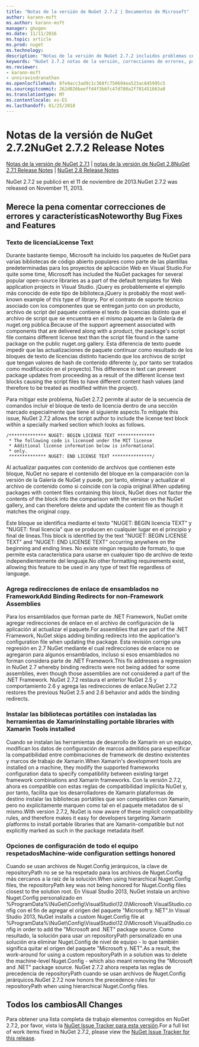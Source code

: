 ```yaml
---
title: "Notas de la versión de NuGet 2.7.2 | Documentos de Microsoft"
author: karann-msft
ms.author: karann-msft
manager: ghogen
ms.date: 11/11/2016
ms.topic: article
ms.prod: nuget
ms.technology: 
description: "Notas de la versión de NuGet 2.7.2 incluidos problemas conocidos, correcciones de errores, las funciones agregadas y dcr."
keywords: "NuGet 2.7.2 notas de la versión, correcciones de errores, problemas, conocidos agregan características, DCR"
ms.reviewer:
- karann-msft
- unniravindranathan
ms.openlocfilehash: 8fe9acc3ad9c1c368fc750694ea523ac845995c5
ms.sourcegitcommit: 262d026beeffd4f3b6fc47d780a2f701451663a8
ms.translationtype: MT
ms.contentlocale: es-ES
ms.lasthandoff: 01/25/2018
---
```

# <a name="nuget-272-release-notes"></a><span data-ttu-id="56c99-104">Notas de la versión de NuGet 2.7.2</span><span class="sxs-lookup"><span data-stu-id="56c99-104">NuGet 2.7.2 Release Notes</span></span>

<span data-ttu-id="56c99-105">[Notas de la versión de NuGet 2.7.1](../release-notes/nuget-2.7.1.md) | [notas de la versión de NuGet 2.8](../release-notes/nuget-2.8.md)</span><span class="sxs-lookup"><span data-stu-id="56c99-105">[NuGet 2.7.1 Release Notes](../release-notes/nuget-2.7.1.md) | [NuGet 2.8 Release Notes](../release-notes/nuget-2.8.md)</span></span>

<span data-ttu-id="56c99-106">NuGet 2.7.2 se publicó en el 11 de noviembre de 2013.</span><span class="sxs-lookup"><span data-stu-id="56c99-106">NuGet 2.7.2 was released on November 11, 2013.</span></span>

## <a name="noteworthy-bug-fixes-and-features"></a><span data-ttu-id="56c99-107">Merece la pena comentar correcciones de errores y características</span><span class="sxs-lookup"><span data-stu-id="56c99-107">Noteworthy Bug Fixes and Features</span></span>

### <a name="license-text"></a><span data-ttu-id="56c99-108">Texto de licencia</span><span class="sxs-lookup"><span data-stu-id="56c99-108">License Text</span></span>
<span data-ttu-id="56c99-109">Durante bastante tiempo, Microsoft ha incluido los paquetes de NuGet para varias bibliotecas de código abierto populares como parte de las plantillas predeterminadas para los proyectos de aplicación Web en Visual Studio.</span><span class="sxs-lookup"><span data-stu-id="56c99-109">For quite some time, Microsoft has included the NuGet packages for several popular open-source libraries as a part of the default templates for Web application projects in Visual Studio.</span></span> <span data-ttu-id="56c99-110">jQuery es probablemente el ejemplo más conocido de este tipo de biblioteca.</span><span class="sxs-lookup"><span data-stu-id="56c99-110">jQuery is probably the most well-known example of this type of library.</span></span> <span data-ttu-id="56c99-111">Por el contrato de soporte técnico asociado con los componentes que se entregan junto con un producto, archivo de script del paquete contiene el texto de licencias distinto que el archivo de script que se encuentra en el mismo paquete en la Galería de nuget.org pública.</span><span class="sxs-lookup"><span data-stu-id="56c99-111">Because of the support agreement associated with components that are delivered along with a product, the package's script file contains different license text than the script file found in the same package on the public nuget.org gallery.</span></span> <span data-ttu-id="56c99-112">Esta diferencia de texto puede impedir que las actualizaciones de paquete continuar como resultado de los bloques de texto de licencias distinto haciendo que los archivos de script que tengan valores de hash de contenido diferente (y, por tanto ser tratados como modificación en el proyecto).</span><span class="sxs-lookup"><span data-stu-id="56c99-112">This difference in text can prevent package updates from proceeding as a result of the different license text blocks causing the script files to have different content hash values (and therefore to be treated as modified within the project).</span></span>

<span data-ttu-id="56c99-113">Para mitigar este problema, NuGet 2.7.2 permite al autor de la secuencia de comandos incluir el bloque de texto de licencia dentro de una sección marcado especialmente que tiene el siguiente aspecto.</span><span class="sxs-lookup"><span data-stu-id="56c99-113">To mitigate this issue, NuGet 2.7.2 allows the script author to include the license text block within a specially marked section which looks as follows.</span></span>

    /************** NUGET: BEGIN LICENSE TEXT **************
     * The following code is licensed under the MIT license
     * Additional license information below is informational
     * only.
     ************** NUGET: END LICENSE TEXT ***************/

<span data-ttu-id="56c99-114">Al actualizar paquetes con contenido de archivos que contienen este bloque, NuGet no separe el contenido del bloque en la comparación con la versión de la Galería de NuGet y puede, por tanto, eliminar y actualizar el archivo de contenido como si coincide con la copia original.</span><span class="sxs-lookup"><span data-stu-id="56c99-114">When updating packages with content files containing this block, NuGet does not factor the contents of the block into the comparison with the version on the NuGet gallery, and can therefore delete and update the content file as though it matches the original copy.</span></span>

<span data-ttu-id="56c99-115">Este bloque se identifica mediante el texto "NUGET: BEGIN licencia TEXT" y "NUGET: final licencia" que se producen en cualquier lugar en el principio y final de líneas.</span><span class="sxs-lookup"><span data-stu-id="56c99-115">This block is identified by the text "NUGET: BEGIN LICENSE TEXT" and "NUGET: END LICENSE TEXT" occurring anywhere on the beginning and ending lines.</span></span>  <span data-ttu-id="56c99-116">No existe ningún requisito de formato, lo que permite esta característica para usarse en cualquier tipo de archivo de texto independientemente del lenguaje.</span><span class="sxs-lookup"><span data-stu-id="56c99-116">No other formatting requirements exist, allowing this feature to be used in any type of text file regardless of language.</span></span>

### <a name="add-binding-redirects-for-non-framework-assemblies"></a><span data-ttu-id="56c99-117">Agrega redirecciones de enlace de ensamblados no Framework</span><span class="sxs-lookup"><span data-stu-id="56c99-117">Add Binding Redirects for non-Framework Assemblies</span></span>
<span data-ttu-id="56c99-118">Para los ensamblados que forman parte de .NET Framework, NuGet omite agregar redirecciones de enlace en el archivo de configuración de la aplicación al actualizar el paquete.</span><span class="sxs-lookup"><span data-stu-id="56c99-118">For assemblies that are part of the .NET Framework, NuGet skips adding binding redirects into the application's configuration file when updating the package.</span></span> <span data-ttu-id="56c99-119">Esta revisión corrige una regresión en 2.7 NuGet mediante el cual redirecciones de enlace no se agregaron para algunos ensamblados, incluso si esos ensamblados no forman considera parte de .NET Framework.</span><span class="sxs-lookup"><span data-stu-id="56c99-119">This fix addresses a regression in NuGet 2.7 whereby binding redirects were not being added for some assemblies, even though those assemblies are not considered a part of the .NET Framework.</span></span> <span data-ttu-id="56c99-120">NuGet 2.7.2 restaura el anterior NuGet 2.5 y comportamiento 2.6 y agrega las redirecciones de enlace.</span><span class="sxs-lookup"><span data-stu-id="56c99-120">NuGet 2.7.2 restores the previous NuGet 2.5 and 2.6 behavior and adds the binding redirects.</span></span>

### <a name="installing-portable-libraries-with-xamarin-tools-installed"></a><span data-ttu-id="56c99-121">Instalar las bibliotecas portátiles con instaladas las herramientas de Xamarin</span><span class="sxs-lookup"><span data-stu-id="56c99-121">Installing portable libraries with Xamarin Tools installed</span></span>
<span data-ttu-id="56c99-122">Cuando se instalan las herramientas de desarrollo de Xamarin en un equipo, modifican los datos de configuración de marcos admitidos para especificar la compatibilidad entre combinaciones de framework de destino existentes y marcos de trabajo de Xamarin.</span><span class="sxs-lookup"><span data-stu-id="56c99-122">When Xamarin's development tools are installed on a machine, they modify the supported frameworks configuration data to specify compatibility between existing target framework combinations and Xamarin frameworks.</span></span> <span data-ttu-id="56c99-123">Con la versión 2.7.2, ahora es compatible con estas reglas de compatibilidad implícita NuGet y, por tanto, facilita que los desarrolladores de Xamarin plataformas de destino instalar las bibliotecas portátiles que son compatibles con Xamarin, pero no explícitamente marquen como tal en el paquete metadatos de sí mismo.</span><span class="sxs-lookup"><span data-stu-id="56c99-123">With version 2.7.2, NuGet is now aware of these implicit compatibility rules, and therefore makes it easy for developers targeting Xamarin platforms to install portable libraries that are Xamarin-compatible but not explicitly marked as such in the package metadata itself.</span></span>

### <a name="machine-wide-configuration-settings-honored"></a><span data-ttu-id="56c99-124">Opciones de configuración de todo el equipo respetados</span><span class="sxs-lookup"><span data-stu-id="56c99-124">Machine-wide configuration settings honored</span></span>
<span data-ttu-id="56c99-125">Cuando se usan archivos de Nuget.Config jerárquicos, la clave de repositoryPath no se se ha respetado para los archivos de Nuget.Config más cercanos a la raíz de la solución.</span><span class="sxs-lookup"><span data-stu-id="56c99-125">When using hierarchical Nuget.Config files, the repositoryPath key was not being honored for Nuget.Config files closest to the solution root.</span></span> <span data-ttu-id="56c99-126">En Visual Studio 2013, NuGet instala un archivo Nuget.Config personalizado en %ProgramData%\NuGet\Config\VisualStudio\12.0\Microsoft.VisualStudio.config con el fin de agregar el origen del paquete "Microsoft y. NET".</span><span class="sxs-lookup"><span data-stu-id="56c99-126">In Visual Studio 2013, NuGet installs a custom Nuget.Config file at %ProgramData%\NuGet\Config\VisualStudio\12.0\Microsoft.VisualStudio.config in order to add the "Microsoft and .NET" package source.</span></span> <span data-ttu-id="56c99-127">Como resultado, la solución para usar un repositoryPath personalizado en una solución era eliminar Nuget.Config de nivel de equipo - lo que también significa quitar el origen del paquete "Microsoft y. NET".</span><span class="sxs-lookup"><span data-stu-id="56c99-127">As a result, the work-around for using a custom repositoryPath in a solution was to delete the machine-level Nuget.Config - which also meant removing the "Microsoft and .NET" package source.</span></span> <span data-ttu-id="56c99-128">NuGet 2.7.2 ahora respeta las reglas de precedencia de repositoryPath cuando se usan archivos de Nuget.Config jerárquicos.</span><span class="sxs-lookup"><span data-stu-id="56c99-128">NuGet 2.7.2 now honors the precedence rules for repositoryPath when using hierarchical Nuget.Config files.</span></span>

## <a name="all-changes"></a><span data-ttu-id="56c99-129">Todos los cambios</span><span class="sxs-lookup"><span data-stu-id="56c99-129">All Changes</span></span>
<span data-ttu-id="56c99-130">Para obtener una lista completa de trabajo elementos corregidos en NuGet 2.7.2, por favor, vista la [NuGet Issue Tracker para esta versión](https://nuget.codeplex.com/workitem/list/advanced?keyword=&status=All&type=All&priority=All&release=NuGet%202.7.2&assignedTo=All&component=All&sortField=LastUpdatedDate&sortDirection=Descending&page=0&reasonClosed=Fixed).</span><span class="sxs-lookup"><span data-stu-id="56c99-130">For a full list of work items fixed in NuGet 2.7.2, please view the [NuGet Issue Tracker for this release](https://nuget.codeplex.com/workitem/list/advanced?keyword=&status=All&type=All&priority=All&release=NuGet%202.7.2&assignedTo=All&component=All&sortField=LastUpdatedDate&sortDirection=Descending&page=0&reasonClosed=Fixed).</span></span>
